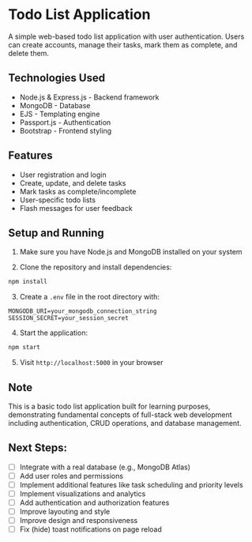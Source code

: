 # Todo List Application

A simple web-based todo list application with user authentication. Users can create accounts, manage their tasks, mark them as complete, and delete them.

## Technologies Used

- Node.js & Express.js - Backend framework
- MongoDB - Database
- EJS - Templating engine
- Passport.js - Authentication
- Bootstrap - Frontend styling

## Features

- User registration and login
- Create, update, and delete tasks
- Mark tasks as complete/incomplete
- User-specific todo lists
- Flash messages for user feedback

## Setup and Running

1. Make sure you have Node.js and MongoDB installed on your system

2. Clone the repository and install dependencies:
```bash
npm install
```

3. Create a `.env` file in the root directory with:
```
MONGODB_URI=your_mongodb_connection_string
SESSION_SECRET=your_session_secret
```

4. Start the application:
```bash
npm start
```

5. Visit `http://localhost:5000` in your browser

## Note

This is a basic todo list application built for learning purposes, demonstrating fundamental concepts of full-stack web development including authentication, CRUD operations, and database management.

## Next Steps:

- [ ] Integrate with a real database (e.g., MongoDB Atlas)
- [ ] Add user roles and permissions
- [ ] Implement additional features like task scheduling and priority levels
- [ ] Implement visualizations and analytics
- [ ] Add authentication and authorization features
- [ ] Improve layouting and style
- [ ] Improve design and responsiveness
- [ ] Fix (hide) toast notifications on page reload